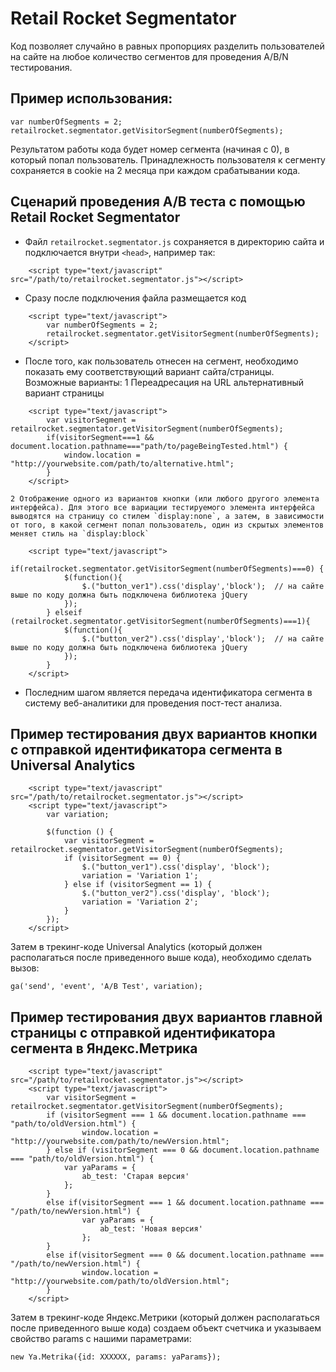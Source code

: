 # Retail Rocket Segmentator

Код позволяет случайно в равных пропорциях разделить пользователей на сайте на любое количество сегментов для проведения A/B/N тестирования.


## Пример использования:

	var numberOfSegments = 2;
	retailrocket.segmentator.getVisitorSegment(numberOfSegments);

Результатом работы кода будет номер сегмента (начиная с 0), в который попал пользователь. Принадлежность пользователя к сегменту сохраняется в cookie на 2 месяца при каждом срабатывании кода.


## Сценарий проведения A/B теста с помощью Retail Rocket Segmentator

* Файл `retailrocket.segmentator.js` сохраняется в директорию сайта и подключается внутри `<head>`, например так: 

```
	<script type="text/javascript" src="/path/to/retailrocket.segmentator.js"></script>
```

* Сразу после подключения файла размещается код

```
	<script type="text/javascript">
		var numberOfSegments = 2;
		retailrocket.segmentator.getVisitorSegment(numberOfSegments);
	</script>
```

* После того, как пользователь отнесен на сегмент, необходимо показать ему соответствующий вариант сайта/страницы.
Возможные варианты:
	1 Переадресация на URL альтернативный вариант страницы

```
	<script type="text/javascript">
		var visitorSegment = retailrocket.segmentator.getVisitorSegment(numberOfSegments);
		if(visitorSegment===1 && document.location.pathname==="path/to/pageBeingTested.html") {
			window.location = "http://yourwebsite.com/path/to/alternative.html";
		}
	</script>
```	

	2 Отображение одного из вариантов кнопки (или любого другого элемента интерфейса). Для этого все вариации тестируемого элемента интерфейса выводятся на страницу со стилем `display:none`, а затем, в зависимости от того, в какой сегмент попал пользователь, один из скрытых элементов меняет стиль на `display:block`

```
	<script type="text/javascript">
		if(retailrocket.segmentator.getVisitorSegment(numberOfSegments)===0) {
			$(function(){
				$.("button_ver1").css('display','block');  // на сайте выше по коду должна быть подключена библиотека jQuery
			});
		} elseif (retailrocket.segmentator.getVisitorSegment(numberOfSegments)===1){
			$(function(){
				$.("button_ver2").css('display','block');  // на сайте выше по коду должна быть подключена библиотека jQuery
			});
		}
	</script>
````

* Последним шагом является передача идентификатора сегмента в систему веб-аналитики для проведения пост-тест анализа. 

## Пример тестирования двух вариантов кнопки c отправкой идентификатора сегмента в Universal Analytics

```
	<script type="text/javascript" src="/path/to/retailrocket.segmentator.js"></script>
	<script type="text/javascript">
		var variation;

		$(function () {
		    var visitorSegment = retailrocket.segmentator.getVisitorSegment(numberOfSegments);
		    if (visitorSegment == 0) {
		        $.("button_ver1").css('display', 'block');
		        variation = 'Variation 1';
		    } else if (visitorSegment == 1) {
		        $.("button_ver2").css('display', 'block');
		        variation = 'Variation 2';
		    }
		});
	</script>
```

Затем в трекинг-коде Universal Analytics (который должен располагаться после приведенного выше кода), необходимо сделать вызов:

	ga('send', 'event', 'A/B Test', variation);

## Пример тестирования двух вариантов главной страницы с отправкой идентификатора сегмента в Яндекс.Метрика

```
	<script type="text/javascript" src="/path/to/retailrocket.segmentator.js"></script>
	<script type="text/javascript">
		var visitorSegment = retailrocket.segmentator.getVisitorSegment(numberOfSegments);
		if (visitorSegment === 1 && document.location.pathname === "path/to/oldVersion.html") {
	    		window.location = "http://yourwebsite.com/path/to/newVersion.html";
		} else if (visitorSegment === 0 && document.location.pathname === "path/to/oldVersion.html") {
	    	var yaParams = {
	        	ab_test: 'Старая версия'
	    	};
		}
		else if(visitorSegment === 1 && document.location.pathname === "/path/to/newVersion.html") {
	    		var yaParams = {
	        		ab_test: 'Новая версия'
	    		};
		}
		else if(visitorSegment === 0 && document.location.pathname === "/path/to/newVersion.html") {
	    		window.location = "http://yourwebsite.com/path/to/oldVersion.html";
		}	
	</script>
```

Затем в трекинг-коде Яндекс.Метрики (который должен располагаться после приведенного выше кода) создаем объект счетчика и указываем свойство params c нашими параметрами:
	
	new Ya.Metrika({id: XXXXXX, params: yaParams});
